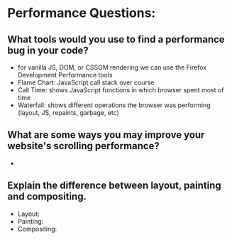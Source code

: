 # Performance Questions:

## What tools would you use to find a performance bug in your code?

- for vanilla JS, DOM, or CSSOM rendering we can use the Firefox Development Performance tools
- Flame Chart: JavaScript call stack over course
- Call Time: shows JavaScript functions in which browser spent most of time
- Waterfall: shows different operations the browser was performing (layout, JS, repaints, garbage, etc)

## What are some ways you may improve your website's scrolling performance?

-

## Explain the difference between layout, painting and compositing.
- Layout:
- Painting:
- Compositing:
